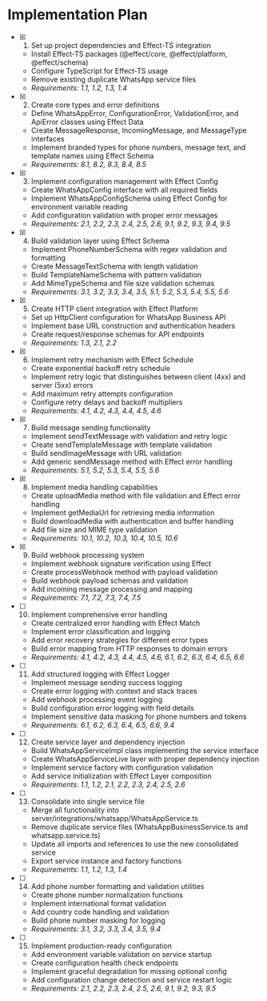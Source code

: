 # Implementation Plan

- [x] 1. Set up project dependencies and Effect-TS integration

  - Install Effect-TS packages (@effect/core, @effect/platform, @effect/schema)
  - Configure TypeScript for Effect-TS usage
  - Remove existing duplicate WhatsApp service files
  - _Requirements: 1.1, 1.2, 1.3, 1.4_

- [x] 2. Create core types and error definitions

  - Define WhatsAppError, ConfigurationError, ValidationError, and ApiError classes using Effect Data
  - Create MessageResponse, IncomingMessage, and MessageType interfaces
  - Implement branded types for phone numbers, message text, and template names using Effect Schema
  - _Requirements: 8.1, 8.2, 8.3, 8.4, 8.5_

- [x] 3. Implement configuration management with Effect Config

  - Create WhatsAppConfig interface with all required fields
  - Implement WhatsAppConfigSchema using Effect Config for environment variable reading
  - Add configuration validation with proper error messages
  - _Requirements: 2.1, 2.2, 2.3, 2.4, 2.5, 2.6, 9.1, 9.2, 9.3, 9.4, 9.5_

- [x] 4. Build validation layer using Effect Schema

  - Implement PhoneNumberSchema with regex validation and formatting
  - Create MessageTextSchema with length validation
  - Build TemplateNameSchema with pattern validation
  - Add MimeTypeSchema and file size validation schemas
  - _Requirements: 3.1, 3.2, 3.3, 3.4, 3.5, 5.1, 5.2, 5.3, 5.4, 5.5, 5.6_

- [x] 5. Create HTTP client integration with Effect Platform

  - Set up HttpClient configuration for WhatsApp Business API
  - Implement base URL construction and authentication headers
  - Create request/response schemas for API endpoints
  - _Requirements: 1.3, 2.1, 2.2_

- [x] 6. Implement retry mechanism with Effect Schedule

  - Create exponential backoff retry schedule
  - Implement retry logic that distinguishes between client (4xx) and server (5xx) errors
  - Add maximum retry attempts configuration
  - Configure retry delays and backoff multipliers
  - _Requirements: 4.1, 4.2, 4.3, 4.4, 4.5, 4.6_

- [x] 7. Build message sending functionality

  - Implement sendTextMessage with validation and retry logic
  - Create sendTemplateMessage with template validation
  - Build sendImageMessage with URL validation
  - Add generic sendMessage method with Effect error handling
  - _Requirements: 5.1, 5.2, 5.3, 5.4, 5.5, 5.6_

- [x] 8. Implement media handling capabilities

  - Create uploadMedia method with file validation and Effect error handling
  - Implement getMediaUrl for retrieving media information
  - Build downloadMedia with authentication and buffer handling
  - Add file size and MIME type validation
  - _Requirements: 10.1, 10.2, 10.3, 10.4, 10.5, 10.6_

- [x] 9. Build webhook processing system

  - Implement webhook signature verification using Effect
  - Create processWebhook method with payload validation
  - Build webhook payload schemas and validation
  - Add incoming message processing and mapping
  - _Requirements: 7.1, 7.2, 7.3, 7.4, 7.5_

- [ ] 10. Implement comprehensive error handling

  - Create centralized error handling with Effect Match
  - Implement error classification and logging
  - Add error recovery strategies for different error types
  - Build error mapping from HTTP responses to domain errors
  - _Requirements: 4.1, 4.2, 4.3, 4.4, 4.5, 4.6, 6.1, 6.2, 6.3, 6.4, 6.5, 6.6_

- [ ] 11. Add structured logging with Effect Logger

  - Implement message sending success logging
  - Create error logging with context and stack traces
  - Add webhook processing event logging
  - Build configuration error logging with field details
  - Implement sensitive data masking for phone numbers and tokens
  - _Requirements: 6.1, 6.2, 6.3, 6.4, 6.5, 6.6, 9.4_

- [ ] 12. Create service layer and dependency injection

  - Build WhatsAppServiceImpl class implementing the service interface
  - Create WhatsAppServiceLive layer with proper dependency injection
  - Implement service factory with configuration validation
  - Add service initialization with Effect Layer composition
  - _Requirements: 1.1, 1.2, 2.1, 2.2, 2.3, 2.4, 2.5, 2.6_

- [ ] 13. Consolidate into single service file

  - Merge all functionality into server/integrations/whatsapp/WhatsAppService.ts
  - Remove duplicate service files (WhatsAppBusinessService.ts and whatsapp.service.ts)
  - Update all imports and references to use the new consolidated service
  - Export service instance and factory functions
  - _Requirements: 1.1, 1.2, 1.3, 1.4_

- [ ] 14. Add phone number formatting and validation utilities

  - Create phone number normalization functions
  - Implement international format validation
  - Add country code handling and validation
  - Build phone number masking for logging
  - _Requirements: 3.1, 3.2, 3.3, 3.4, 3.5, 9.4_

- [ ] 15. Implement production-ready configuration
  - Add environment variable validation on service startup
  - Create configuration health check endpoints
  - Implement graceful degradation for missing optional config
  - Add configuration change detection and service restart logic
  - _Requirements: 2.1, 2.2, 2.3, 2.4, 2.5, 2.6, 9.1, 9.2, 9.3, 9.5_
